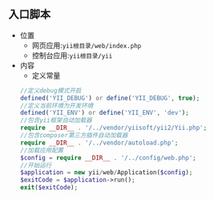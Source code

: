 ## 入口脚本 
* 位置
    * 网页应用:`yii根目录/web/index.php`
    * 控制台应用:`yii根目录/yii`
* 内容
    * 定义常量
    ```php
    //定义debug模式开启         
    defined('YII_DEBUG') or define('YII_DEBUG', true);
    //定义当前环境为开发环境    
    defined('YII_ENV') or define('YII_ENV', 'dev');
    //包含yii框架自动加载器     
    require __DIR__ . '/../vendor/yiisoft/yii2/Yii.php';
    //包含composer第三方插件自动加载器            
    require __DIR__ . '/../vendor/autoload.php';
    //加载应用配置          
    $config = require __DIR__ . '/../config/web.php';
    //开始运行
    $application = new yii/web/Application($config);
    $exitCode = $application->run();
    exit($exitCode);
    ```
